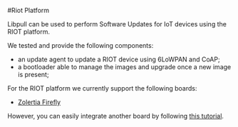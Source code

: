 #Riot Platform

Libpull can be used to perform Software Updates for IoT devices using the RIOT platform.

We tested and provide the following components:

* an update agent to update a RIOT device using 6LoWPAN and CoAP;
* a bootloader able to manage the images and upgrade once a new image is present;

For the RIOT platform we currently support the following boards:

* [Zolertia Firefly](https://zolertia.io/product/firefly/)

However, you can easily integrate another board by following [this
tutorial](new_board.html).

